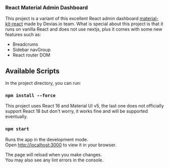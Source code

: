 ### React Material Admin Dashboard

This project is a variant of this excellent React admin dashboard [material-kit-react](https://github.com/devias-io/material-kit-react) made by Devias.io team. What is special about this project is that it runs on vanilla React and does not use nextjs, plus it comes with some new features such as:

-   Breadcrums
-   Sidebar navGroup
-   React router DOM

## Available Scripts

In the project directory, you can run:

### `npm install --force`

This project uses React 18 and Material UI v5, the last one does not officially support React 18 but don't worry, it works fine and will be supported eventually.

### `npm start`

Runs the app in the development mode.\
Open [http://localhost:3000](http://localhost:3000) to view it in your browser.

The page will reload when you make changes.\
You may also see any lint errors in the console.
